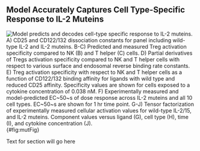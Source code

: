 ## Model Accurately Captures Cell Type-Specific Response to IL-2 Muteins

![**Model predicts and decodes cell-type specific response to IL-2 muteins.** A) CD25 and CD122/132 dissociation constants for panel including wild-type IL-2 and IL-2 muteins. B-C) Predicted and measured Treg activation specificity compared to NK (B) and T helper (C) cells. D) Partial derivatives of Tregs activation specificity compared to NK and T helper cells with respect to various surface and endosomal reverse binding rate constants. E) Treg activation specificity with respect to NK and T helper cells as a function of CD122/132 binding affinity for ligands with wild type and reduced CD25 affinity. Specificity values are shown for cells exposed to a cytokine concentration of 0.038 nM. F) Experimentally measured and model-predicted EC~50~s of dose response across IL-2 muteins and all 10 cell types. EC~50~s are shown for 1 hr time point. G-J) Tensor factorization of experimentally measured cellular activation values for wild-type IL-2/15, and IL-2 muteins. Component values versus ligand (G), cell type (H), time (I), and cytokine concentration (J). ](./Figures/figure6.svg){#fig:mutFig}

Text for section will go here
